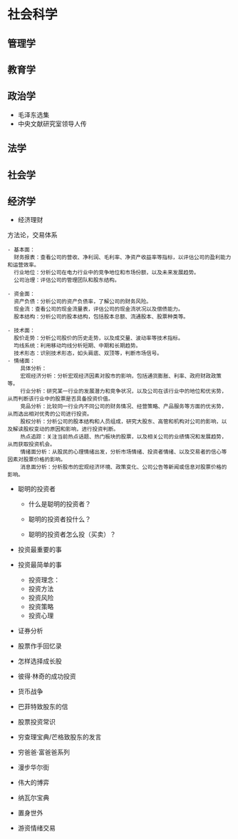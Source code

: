 # 社会科学
## 管理学
## 教育学
## 政治学
- 毛泽东选集
- 中央文献研究室领导人传
## 法学
## 社会学
## 经济学

- 经济理财

方法论，交易体系
```
- 基本面：
  财务报表：查看公司的营收、净利润、毛利率、净资产收益率等指标，以评估公司的盈利能力和运营效率。
  行业地位：分析公司在电力行业中的竞争地位和市场份额，以及未来发展趋势。
  公司治理：评估公司的管理团队和股东结构。

- 资金面： 
  资产负债：分析公司的资产负债率，了解公司的财务风险。
  现金流：查看公司的现金流量表，评估公司的现金流状况以及偿债能力。
  股本结构：分析公司的股本结构，包括股本总额、流通股本、股票种类等。

- 技术面： 
  股价走势：分析公司股价的历史走势，以及成交量、波动率等技术指标。
  均线系统：利用移动均线分析短期、中期和长期趋势。
  技术形态：识别技术形态，如头肩底、双顶等，判断市场信号。
- 情绪面：
    具体分析：
    宏观经济分析：分析宏观经济因素对股市的影响，包括通货膨胀、利率、政府财政政策等。
    行业分析：研究某一行业的发展潜力和竞争状况，以及公司在该行业中的地位和优劣势，从而判断该行业中的股票是否具备投资价值。
    竞品分析：比较同一行业内不同公司的财务情况、经营策略、产品服务等方面的优劣势，从而选出相对优秀的公司进行投资。
    股权分析：分析公司的股本结构和人员组成，研究大股东、高管和机构对公司的影响，以及解读股权变动的原因和影响，进行投资判断。
    热点追踪：关注当前热点话题、热门板块的股票，以及相关公司的业绩情况和发展趋势，从而获取投资机会。
    情绪面分析：从股民的心理情绪出发，分析市场情绪、投资者情绪、以及交易者的信心等因素对股票价格的影响。
    消息面分析：分析股市的宏观经济环境、政策变化、公司公告等新闻或信息对股票价格的影响。
```

- 聪明的投资者

  * 什么是聪明的投资者？

  * 聪明的投资者投什么？

  * 聪明的投资者怎么投（买卖）？

- 投资最重要的事

- 投资最简单的事
  - 投资理念：
  - 投资方法
  - 投资风险
  - 投资策略
  - 投资心理
- 证券分析
- 股票作手回忆录

- 怎样选择成长股

- 彼得·林奇的成功投资
- 货币战争

- 巴菲特致股东的信

- 股票投资常识

- 穷查理宝典/芒格致股东的发言

- 穷爸爸·富爸爸系列

- 漫步华尔街

- 伟大的博弈

- 纳瓦尔宝典

- 置身世外

- 游资情绪交易